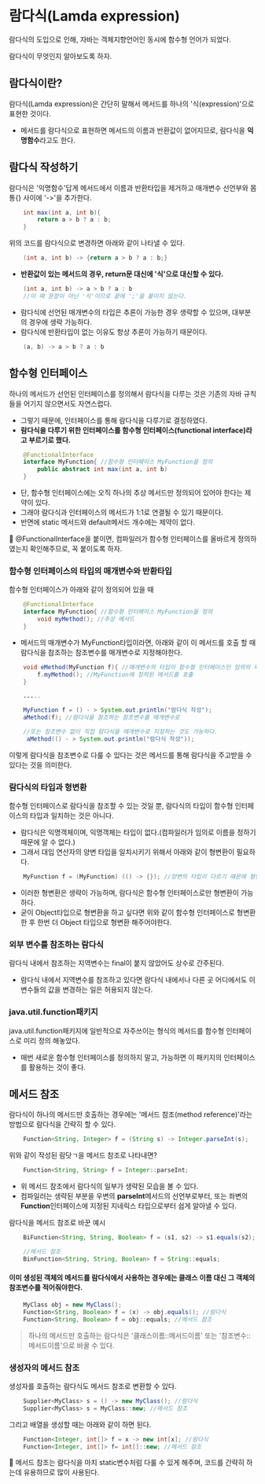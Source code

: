 # 람다식(Lamda expression)
람다식의 도입으로 인해, 자바는 객체지향언어인 동시에 함수형 언어가 되었다.

람다식이 무엇인지 알아보도록 하자.

## 람다식이란?
람다식(Lamda expression)은 간단히 말해서 메서드를 하나의 '식(expression)'으로 표현한 것이다.
- 메서드를 람다식으로 표현하면 메서드의 이름과 반환값이 없어지므로, 람다식을 **익명함수**라고도 한다.

## 람다식 작성하기
람다식은 '익명함수'답게 메서드에서 이름과 반환타입을 제거하고 매개변수 선언부와 몸통{} 사이에 '->'을 추가한다.
~~~java
    int max(int a, int b){
        return a > b ? a : b;
    }
~~~
위의 코드를 람다식으로 변경하면 아래와 같이 나타낼 수 있다.
~~~java
    (int a, int b) -> {return a > b ? a : b;}
~~~
- **반환값이 있는 메서드의 경우, return문 대신에 '식'으로 대신할 수 있다.**
~~~java
    (int a, int b) -> a > b ? a : b
    //이 때 문장이 아닌 '식'이므로 끝에 ';'을 붙이지 않는다.
~~~
- 람다식에 선언된 매개변수의 타입은 추론이 가능한 경우 생략할 수 있으며, 대부분의 경우에 생략 가능하다.
- 람다식에 반환타입이 없는 이유도 항상 추론이 가능하기 때문이다.
~~~java
    (a, b) -> a > b ? a : b
~~~

## 함수형 인터페이스
하나의 메서드가 선언된 인터페이스를 정의해서 람다식을 다루는 것은 기존의 자바 규칙들을 어기지 않으면서도 자연스럽다.
- 그렇기 때문에, 인터페이스를 통해 람다식을 다루기로 결정하였다.
- **람다식을 다루기 위한 인터페이스를 함수형 인터페이스(functional interface)라고 부르기로 했다.**
~~~java
    @FunctionalInterface
    interface MyFunction{ //함수형 인터페이스 MyFunction을 정의
        public abstract int max(int a, int b)
    }
~~~
- 단, 함수형 인터페이스에는 오직 하나의 추상 메서드만 정의되어 있어야 한다는 제약이 있다.
- 그래야 람다식과 인터페이스의 메서드가 1:1로 연결될 수 있기 때문이다.
- 반면에 static 메서드와 default메서드 개수에는 제약이 없다.

📌 @FunctionalInterface을 붙이면, 컴파일러가 함수형 인터페이스를 올바르게 정의하였는지 확인해주므로, 꼭 붙이도록 하자.

### **함수형 인터페이스의 타입의 매개변수와 반환타입**
함수형 인터페이스가 아래와 같이 정의되어 있을 때
~~~java
    @FunctionalInterface
    interface MyFunction{ //함수형 인터페이스 MyFunction을 정의
        void myMethod(); //추상 메서드
    }
~~~
- 메서드의 매개변수가 MyFunction타입이라면, 아래와 같이 이 메서드를 호출 할 때 람다식을 참조하는 참조변수를 매개변수로 지정해야한다.
~~~java
    void eMethod(MyFunction f){ //매개변수의 타입이 함수형 인터페이스인 임의의 메서드 작성
        f.myMethod(); //MyFunction에 정의된 메서드를 호출
    }

    .....

    MyFunction f = () - > System.out.println("람다식 작성");
    aMethod(f); //람다식을 참조하는 참조변수를 매개변수로

    //또는 참조변수 없이 직접 람다식을 매개변수로 지정하는 것도 가능하다.
     aMethod(() - > System.out.println("람다식 작성"));
~~~
이렇게 람다식을 참조변수로 다룰 수 있다는 것은 메서드를 통해 람다식을 주고받을 수 있다는 것을 의미한다.

### **람다식의 타입과 형변환**
함수형 인터페이스로 람다식을 참조할 수 있는 것일 뿐, 람다식의 타입이 함수형 인터페이스의 타입과 일치하는 것은 아니다.
- 람다식은 익명객체이며, 익명객체는 타입이 없다.(컴파일러가 임의로 이름을 정하기 때문에 알 수 없다.)
- 그래서 대입 연산자의 양변 타입을 일치시키기 위해서 아래와 같이 형변환이 필요하다.
~~~java
    MyFunction f = (MyFunction) (() -> {}); //양변의 타입이 다르기 때문에 형변환이 필요하다.
~~~
- 이러한 형변환은 생략이 가능하며, 람다식은 함수형 인터페이스로만 형변환이 가능하다.
- 굳이 Object타입으로 형변환을 하고 싶다면 위와 같이 함수형 인터페이스로 형변환한 후 한번 더 Object 타입으로 형변환 해주어야한다.

### **외부 변수를 참조하는 람다식**
람다식 내에서 참조하는 지역변수는 final이 붙지 않았어도 상수로 간주된다.
- 람다식 내에서 지역변수를 참조하고 있다면 람다식 내에서나 다른 곳 어디에서도 이 변수들의 값을 변경하는 일은 허용되지 않는다.

### **java.util.function패키지**
java.util.function패키지에 일반적으로 자주쓰이는 형식의 메서드를 함수형 인터페이스로 미리 정의 해놓았다.
- 매번 새로운 함수형 인터페이스를 정의하지 말고, 가능하면 이 패키지의 인터페이스를 활용하는 것이 좋다.

## 메서드 참조
람다식이 하나의 메서드만 호출하는 경우에는 '메서드 참조(method reference)'라는 방법으로 람다식을 간략히 할 수 있다.
~~~java
    Function<String, Integer> f = (String s) -> Integer.parseInt(s);
~~~
위와 같이 작성된 람닷ㄱ을 메서드 참조로 나타내면?
~~~java
    Function<String, String> f = Integer::parseInt;
~~~
- 위 메서드 참조에서 람다식의 일부가 생략된 모습을 볼 수 있다.
- 컴파일러는 생략된 부분을 우변의 **parseInt**메서드의 선언부로부터, 또는 좌변의 **Function**인터페이스에 지정된 지네릭스 타입으로부터 쉽게 알아낼 수 있다.

람다식을 메서드 참조로 바꾼 예시
~~~java
    BiFunction<String, String, Boolean> f = (s1, s2) -> s1.equals(s2);

    //메서드 참조
    BinFunction<String, String, Boolean> f = String::equals;
~~~

#### **이미 생성된 객체의 메서드를 람다식에서 사용하는 경우에는 클래스 이름 대신 그 객체의 참조변수를 적어줘야한다.**
~~~java
    MyClass obj = new MyClass();
    Function<String, Boolean> f = (x) -> obj.equals(); //람다식
    Function<String, Boolean> f = obj::equals; //메서드 참조
~~~

> 하나의 메서드만 호출하는 람다식은 '클래스이름::메서드이름' 또는 '참조변수::메서드이름'으로 바꿀 수 있다.

### **생성자의 메서드 참조**
생성자를 호출하는 람다식도 메서드 참조로 변환할 수 있다.

~~~java
    Supplier<MyClass> s = () -> new MyClass(); //람다식
    Supplier<MyClass> s = MyClass::new; //메서드 참조
~~~

그리고 배열을 생성할 때는 아래와 같이 하면 된다.
~~~java
    Function<Integer, int[]> f = x -> new int[x]; //람다식
    Function<Integer, int[]> f= int[]::new; //메서드 참조
~~~

📌 메서드 참조는 람다식을 마치 static변수처럼 다룰 수 있게 해주며, 코드를 간략히 하는데 유용하므로 많이 사용된다.